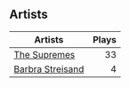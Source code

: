 ## Artists
Artists | Plays 
----- | -----: 
[The Supremes](/artists/the-supremes-784579) | 33
[Barbra Streisand](/artists/barbra-streisand-31892) | 4

